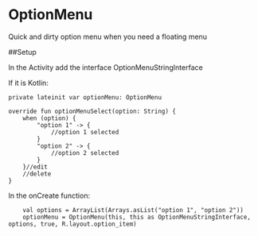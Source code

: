 # OptionMenu
Quick and dirty option menu when you need a floating menu


##Setup

In the Activity add the interface OptionMenuStringInterface

If it is Kotlin:  

	private lateinit var optionMenu: OptionMenu
	
	override fun optionMenuSelect(option: String) {
        when (option) {
            "option 1" -> {
                //option 1 selected
            }
            "option 2" -> {
                //option 2 selected
            }
        }//edit
        //delete
    }
    


In the onCreate function:


        val options = ArrayList(Arrays.asList("option 1", "option 2"))
        optionMenu = OptionMenu(this, this as OptionMenuStringInterface, options, true, R.layout.option_item)
        





	